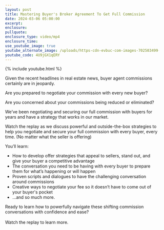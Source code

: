 ```yaml
---
layout: post
title: Mastering Buyer's Broker Agreement To Get Full Commission
date: 2024-03-06 05:00:00
excerpt:
enclosure:
pullquote:
enclosure_type: video/mp4
enclosure_time:
use_youtube_image: true
youtube_alternate_image: /uploads/https-cdn-evbuc-com-images-702503499-284564692102-1-original.jpg
youtube_code: 4U9jGX1qERY
---
```

{% include youtube.html %}

Given the recent headlines in real estate news, buyer agent commissions certainly are in jeopardy.

Are you prepared to negotiate your commission with every new buyer?

Are you concerned about your commissions being reduced or eliminated?

We’ve been negotiating and securing our full commission with buyers for years and have a strategy that works in our market.

Watch the replay as we discuss powerful and outside-the-box strategies to help you negotiate and secure your full commission with every buyer, every time. (No matter what the seller is offering)

You’ll learn:

* How to develop offer strategies that appeal to sellers, stand out, and give your buyer a competitive advantage
* The conversation you need to be having with every buyer to prepare them for what’s happening or will happen
* Proven scripts and dialogues to have the challenging conversation around commissions
* Creative ways to negotiate your fee so it doesn’t have to come out of your buyer's pocket
* …and so much more.

Ready to learn how to powerfully navigate these shifting commission conversations with confidence and ease?<br><br>Watch the replay to learn more.